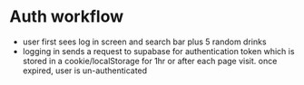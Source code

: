 # Auth workflow
- user first sees log in screen and search bar plus 5 random drinks
- logging in sends a request to supabase for authentication token which is stored in a cookie/localStorage for 1hr or after each page visit. once expired, user is un-authenticated

